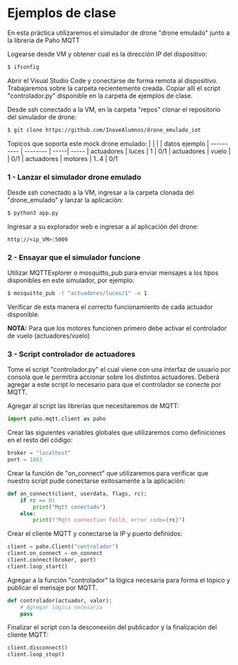# Ejemplos de clase

En esta práctica utilizaremos el simulador de drone "drone emulado" junto a la librería de Paho MQTT

Logearse desde VM y obtener cual es la dirección IP del dispositivo:
```sh
$ ifconfig
```

Abrir el Visual Studio Code y conectarse de forma remota al dispositivo. Trabajaremos sobre la carpeta recientemente creada. Copiar allí el script "controlador.py" disponible en la carpeta de ejemplos de clase.

Desde ssh conectado a la VM, en la carpeta "repos" clonar el repositorio del simulador de drone:
```sh
$ git clone https://github.com/InoveAlumnos/drone_emulado_iot
```

Topicos que soporta este mock drone emulado:
|             |          |      | datos ejemplo
| ----------  | -------- | -----| -----
|  actuadores | luces    | 1    |  0/1
|  actuadores | vuelo    |      |  0/1
|  actuadores | motores  | 1..4 |  0/1


### 1 - Lanzar el simulador drone emulado
Desde ssh conectado a la VM, ingresar a la carpeta clonada del "drone_emulado" y lanzar la aplicación:
```sh
$ python3 app.py
```

Ingresar a su explorador web e ingresar a al aplicación del drone:
```
http://<ip_VM>:5009
```

### 2 - Ensayar que el simulador funcione
Utilizar MQTTExplorer o mosquitto_pub para enviar mensajes a los tipos disponibles en este simulador, por ejemplo:
```sh
$ mosquitto_pub -t "actuadores/luces/1" -m 1
```

Verificar de esta manera el correcto funcionamiento de cada actuador disponible. 

__NOTA:__ Para que los motores funcionen primero debe activar el controlador de vuelo (actuadores/vuelo)


### 3 - Script controlador de actuadores
Tome el script "controlador.py" el cual viene con una interfaz de usuario por consola que le permitira accionar sobre los distintos actuadores. Deberá agregar a este script lo necesario para que el controlador se conecte por MQTT.

Agregar al script las librerías que necesitaremos de MQTT:
```python
import paho.mqtt.client as paho
```

Crear las siguientes variables globales que utilizaremos como definiciones en el resto del código:
```python
broker = "localhost"
port = 1883
```

Crear la función de "on_connect" que utilizaremos para verificar que nuestro script pude conectarse exitosamente a la aplicación:
```python
def on_connect(client, userdata, flags, rc):
    if rc == 0:
        print("Mqtt conectado")
    else:
        print(f"Mqtt connection faild, error code={rc}")
```

Crear el cliente MQTT y conectarse la IP y puerto definidos:
```python
client = paho.Client("controlador")
client.on_connect = on_connect
client.connect(broker, port)
client.loop_start()
```

Agregar a la función "controlador" la lógica necesaria para forma el tópico y publicar el mensaje por MQTT.
```python
def controlador(actuador, valor):
    # Agregar lógica necesaria
    pass
```

Finalizar el script con la desconexión del publicador y la finalización del cliente MQTT:
```python
client.disconnect()
client.loop_stop()
```
